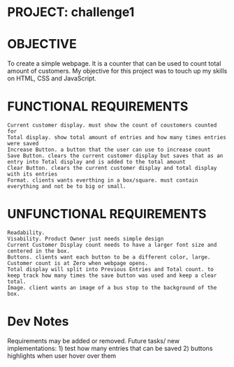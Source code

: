 # PROJECT: challenge1

# OBJECTIVE

To create a simple webpage. It is a counter that can be used to count total amount of customers.
My objective for this project was to touch up my skills on HTML, CSS and JavaScript.

# FUNCTIONAL REQUIREMENTS

    Current customer display. must show the count of coustomers counted for
    Total display. show total amount of entries and how many times entries were saved
    Increase Button. a button that the user can use to increase count
    Save Button. clears the current customer display but saves that as an entry into Total display and is added to the total amount
    Clear Button. clears the current customer display and total display with its entries
    Format. clients wants everthing in a box/square. must contain everything and not be to big or small.

# UNFUNCTIONAL REQUIREMENTS

    Readability.
    Visability. Product Owner just needs simple design
    Current Customer Display count needs to have a larger font size and centered in the box.
    Buttons. clients want each button to be a different color, large.
    Customer count is at Zero when webpage opens.
    Total display will split into Previous Entries and Total count. to keep track how many times the save button was used and keep a clear total.
    Image. client wants an image of a bus stop to the background of the box.
    
# Dev Notes
Requirements may be added or removed.
Future tasks/ new implementations:
    1) test how many entries that can be saved
    2) buttons highlights when user hover over them

